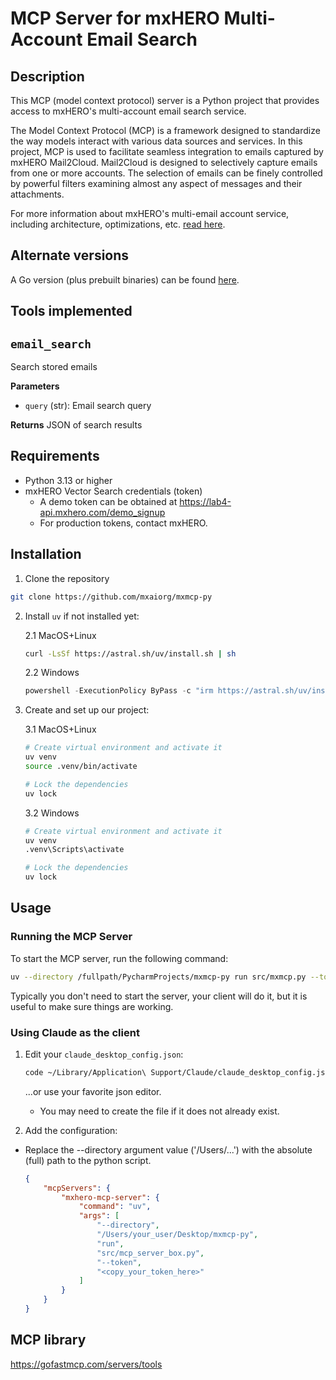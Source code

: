 # MCP Server for mxHERO Multi-Account Email Search

## Description

This MCP (model context protocol) server is a Python project that provides access to mxHERO's multi-account email search service.

The Model Context Protocol (MCP) is a framework designed to standardize the way models interact with various data sources and services. In this project, MCP is used to facilitate seamless integration to emails captured by mxHERO Mail2Cloud. Mail2Cloud is designed to selectively capture emails from one or more accounts. The selection of emails can be finely controlled by powerful filters examining almost any aspect of messages and their attachments.

For more information about mxHERO's multi-email account service, including architecture, optimizations, etc. [read here](https://mxhero.com).

## Alternate versions

A Go version (plus prebuilt binaries) can be found [here](https://github.com/mxaiorg/mxmcp).


## Tools implemented

## `email_search`
Search stored emails

**Parameters**
- `query` (str): Email search query

**Returns** JSON of search results

## Requirements

- Python 3.13 or higher
- mxHERO Vector Search credentials (token)
  - A demo token can be obtained at https://lab4-api.mxhero.com/demo_signup
  - For production tokens, contact mxHERO.

## Installation

1. Clone the repository

```sh
git clone https://github.com/mxaiorg/mxmcp-py
```

2. Install `uv` if not installed yet:

    2.1 MacOS+Linux

    ```sh
    curl -LsSf https://astral.sh/uv/install.sh | sh
    ```

    2.2 Windows

    ```powershell
    powershell -ExecutionPolicy ByPass -c "irm https://astral.sh/uv/install.ps1 | iex"
    ```
    
3. Create and set up our project:

    3.1 MacOS+Linux

    ```sh
    # Create virtual environment and activate it
    uv venv
    source .venv/bin/activate

    # Lock the dependencies
    uv lock
    ```

    3.2 Windows

    ```sh
    # Create virtual environment and activate it
    uv venv
    .venv\Scripts\activate

    # Lock the dependencies
    uv lock
    ```

## Usage

### Running the MCP Server

To start the MCP server, run the following command:

```sh
uv --directory /fullpath/PycharmProjects/mxmcp-py run src/mxmcp.py --token "my_token"
```

Typically you don't need to start the server, your client will do it, but it is useful to make sure things are working.

### Using Claude as the client

1. Edit your `claude_desktop_config.json`:

    ```sh
    code ~/Library/Application\ Support/Claude/claude_desktop_config.json
    ```
   
   ...or use your favorite json editor.
    * You may need to create the file if it does not already exist.


2. Add the configuration:

* Replace the --directory argument value ('/Users/...') with the absolute (full) path to the python script.

    ```json
    {
        "mcpServers": {
            "mxhero-mcp-server": {
                "command": "uv",
                "args": [
                    "--directory",
                    "/Users/your_user/Desktop/mxmcp-py",
                    "run",
                    "src/mcp_server_box.py",
                    "--token",
                    "<copy_your_token_here>"
                ]
            }
        }
    }
    ```


## MCP library

https://gofastmcp.com/servers/tools
